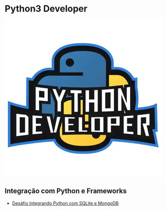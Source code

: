 # Python3 Developer

![image](https://raw.githubusercontent.com/Giuseppe31-s/Python3_developer/master/img/pythondeveloper.webp)

## Integração com Python e Frameworks

  * [Desáfio Integrando Python com SQLite e MongoDB]("www.google.com")
